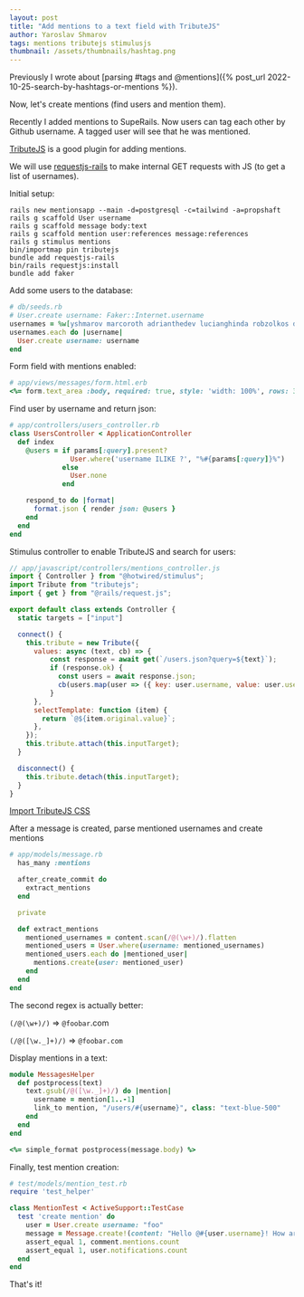 ```yaml
---
layout: post
title: "Add mentions to a text field with TributeJS"
author: Yaroslav Shmarov
tags: mentions tributejs stimulusjs
thumbnail: /assets/thumbnails/hashtag.png
---
```


Previously I wrote about [parsing #tags and @mentions]({% post_url 2022-10-25-search-by-hashtags-or-mentions %}).

Now, let's create mentions (find users and mention them).

Recently I added mentions to SupeRails. Now users can tag each other by Github username. A tagged user will see that he was mentioned.

[TributeJS](https://zurb.com/playground/tribute) is a good plugin for adding mentions.

We will use [requestjs-rails](https://github.com/rails/requestjs-rails) to make internal GET requests with JS (to get a list of usernames).

Initial setup:

```shell
rails new mentionsapp --main -d=postgresql -c=tailwind -a=propshaft
rails g scaffold User username
rails g scaffold message body:text
rails g scaffold mention user:references message:references
rails g stimulus mentions
bin/importmap pin tributejs
bundle add requestjs-rails
bin/rails requestjs:install
bundle add faker
```

Add some users to the database:

```ruby
# db/seeds.rb
# User.create username: Faker::Internet.username
usernames = %w[yshmarov marcoroth adrianthedev lucianghinda robzolkos dhh matz]
usernames.each do |username|
  User.create username: username
end
```

Form field with mentions enabled:

```ruby
# app/views/messages/form.html.erb
<%= form.text_area :body, required: true, style: 'width: 100%', rows: 3, data: { controller: 'mentions', mentions_target: 'input' } %>
```

Find user by username and return json:

```ruby
# app/controllers/users_controller.rb
class UsersController < ApplicationController
  def index
    @users = if params[:query].present?
               User.where('username ILIKE ?', "%#{params[:query]}%")
             else
               User.none
             end

    respond_to do |format|
      format.json { render json: @users }
    end
  end
end
```

Stimulus controller to enable TributeJS and search for users:

```js
// app/javascript/controllers/mentions_controller.js
import { Controller } from "@hotwired/stimulus";
import Tribute from "tributejs";
import { get } from "@rails/request.js";

export default class extends Controller {
  static targets = ["input"]

  connect() {
    this.tribute = new Tribute({
      values: async (text, cb) => {
          const response = await get(`/users.json?query=${text}`);
          if (response.ok) {
            const users = await response.json;
            cb(users.map(user => ({ key: user.username, value: user.username })));
          }
      },
      selectTemplate: function (item) {
        return `@${item.original.value}`;
      },
    });
    this.tribute.attach(this.inputTarget);
  }

  disconnect() {
    this.tribute.detach(this.inputTarget);
  }
}
```

[Import TributeJS CSS](https://github.com/zurb/tribute/blob/master/dist/tribute.css)

After a message is created, parse mentioned usernames and create mentions

```ruby
# app/models/message.rb
  has_many :mentions

  after_create_commit do
    extract_mentions
  end

  private

  def extract_mentions
    mentioned_usernames = content.scan(/@(\w+)/).flatten
    mentioned_users = User.where(username: mentioned_usernames)
    mentioned_users.each do |mentioned_user|
      mentions.create(user: mentioned_user)
    end
  end
end
```

The second regex is actually better:

`(/@(\w+)/)` => `@foobar`.com

`(/@([\w._]+)/)` => `@foobar.com`

Display mentions in a text:

```ruby
module MessagesHelper
  def postprocess(text)
    text.gsub(/@([\w._]+)/) do |mention|
      username = mention[1..-1]
      link_to mention, "/users/#{username}", class: "text-blue-500"
    end
  end
end
```

```ruby
<%= simple_format postprocess(message.body) %>
```

Finally, test mention creation:

```ruby
# test/models/mention_test.rb
require 'test_helper'

class MentionTest < ActiveSupport::TestCase
  test 'create mention' do
    user = User.create username: "foo"
    message = Message.create!(content: "Hello @#{user.username}! How are you?")
    assert_equal 1, comment.mentions.count
    assert_equal 1, user.notifications.count
  end
end
```

That's it!
